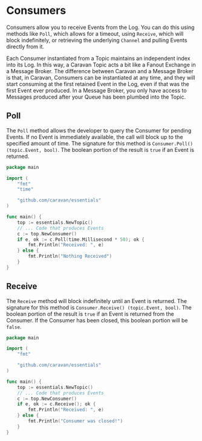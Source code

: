 # Consumers

Consumers allow you to receive Events from the Log. You can do this using methods like `Poll`, which allows for a timeout, using `Receive`, which will block indefinitely, or retrieving the underlying `Channel` and pulling Events directly from it.

Each Consumer instantiated from a Topic maintains an independent index into its Log. In this way, a Caravan Topic acts a bit like a Fanout Exchange in a Message Broker. The difference between Caravan and a Message Broker is that, in Caravan, Consumers can be instantiated at any time, and they will start consuming at the first retained Event in the Log, even if that was the first Event ever produced. In a Message Broker, you only have access to Messages produced after your Queue has been plumbed into the Topic.

## Poll

The `Poll` method allows the developer to query the Consumer for pending Events. If no Event is immediately available, the call will block up to the specified amount of time. The signature for this method is `Consumer.Poll() (topic.Event, bool)`. The boolean portion of the result is `true` if an Event is returned.

```go
package main

import (
    "fmt"
    "time"

    "github.com/caravan/essentials"
)

func main() {
    top := essentials.NewTopic()
    // ... Code that produces Events
    c := top.NewConsumer()
    if e, ok := c.Poll(time.Millisecond * 50); ok {
        fmt.Println("Received: ", e)
    } else {
        fmt.Println("Nothing Received")
    }
}
```

## Receive

The `Receive` method will block indefinitely until an Event is returned. The signature for this method is `Consumer.Receive() (topic.Event, bool)`. The boolean portion of the result is `true` if an Event is returned from the Consumer. If the Consumer has been closed, this boolean portion will be `false`.

```go
package main

import (
    "fmt"

    "github.com/caravan/essentials"
)

func main() {
    top := essentials.NewTopic()
    // ... Code that produces Events
    c := top.NewConsumer()
    if e, ok := c.Receive(); ok {
        fmt.Println("Received: ", e)
    } else {
        fmt.Println("Consumer was closed!")
    }
}
```
